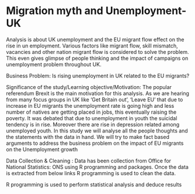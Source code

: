 # Migration myth and Unemployment-UK
Analysis is about UK unemployment and the EU migrant flow effect on the rise in un employment. Various factors like migrant flow, skill mismatch, vacancies and other nation migrant flow is considered to solve the problem. This even gives glimpse of people thinking and the impact of campaigns on unemployment problem throughout UK. 

Business Problem:
Is rising unemployment in UK related to the EU migrants? 

Significance of the study/Learning objective/Motivation:
The popular referendum Brexit is the main motivation for this analysis.  As we are hearing from many focus groups in UK like ‘Get Britain out’, ‘Leave EU’  that due to increase in EU migrants the unemployment rate is going high and less number of natives are getting placed in jobs, this eventually raising the poverty.
It was debated that due to unemployment in youth the suicidal tendency is in rise. Moreover there are rise in depression related among unemployed youth.
In this study we will analyse all the people thoughts and the statements with the data in hand. We will try to make fact based arguments to address the business problem on the impact of EU migrants on the Unemployment growth

Data  Collection & Cleaning :
Data has been collection from Office for National Statistics: ONS using R programming and packages. Once the data is extracted from below links R programming is used to clean the data.
  
R programming is used to perform statistical analysis and deduce results
